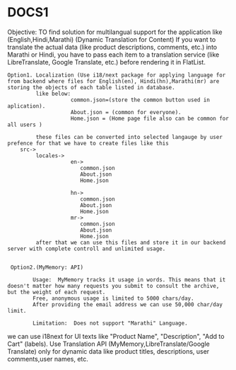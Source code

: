 # DOCS1
Objective: TO find solution for multilangual support for the application like (English,Hindi,Marathi)
(Dynamic Translation for Content)
If you want to translate the actual data (like product descriptions, comments, etc.) into Marathi or Hindi, you have to pass each item to a translation service (like LibreTranslate, Google Translate, etc.) before rendering it in FlatList.

    Option1. Localization (Use i18/next package for applying language for from backend where files for English(en), Hindi(hn),Marathi(mr) are storing the objects of each table listed in database.
             like below: 
                        common.json=(store the common button used in aplication).
                        About.json = (common for everyone).
                        Home.json = (Home page file also can be common for all users ) 

             these files can be converted into selected langauge by user prefence for that we have to create files like this 
        src->
             locales->
                        en->
                           common.json
                           About.json
                           Home.json

                        hn->
                           common.json
                           About.json
                           Home.json
                        mr-> 
                           common.json
                           About.json
                           Home.json
             after that we can use this files and store it in our backend server with complete controll and unlimited usage.


     Option2.(MyMemory: API)
     
            Usage:  MyMemory tracks it usage in words. This means that it doesn't matter how many requests you submit to consult the archive, but the weight of each request.
            Free, anonymous usage is limited to 5000 chars/day.
            After providing the email address we can use 50,000 char/day limit.

            Limitation:  Does not support "Marathi" Language.

            
    
we can use i18next for UI texts like "Product Name", "Description", "Add to Cart" (labels).
Use Translation API (MyMemory,LibreTranslate/Google Translate) only for dynamic data like product titles, descriptions, user comments,user names, etc.

     

    

